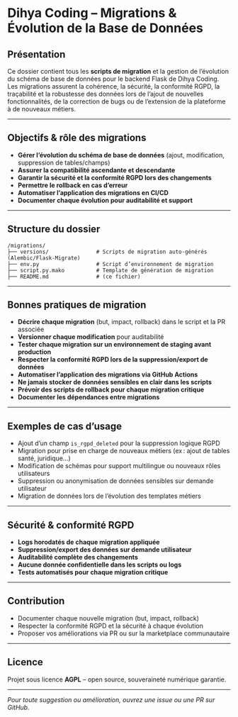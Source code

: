 # Dihya Coding – Migrations & Évolution de la Base de Données

## Présentation

Ce dossier contient tous les **scripts de migration** et la gestion de l’évolution du schéma de base de données pour le backend Flask de Dihya Coding. Les migrations assurent la cohérence, la sécurité, la conformité RGPD, la traçabilité et la robustesse des données lors de l’ajout de nouvelles fonctionnalités, de la correction de bugs ou de l’extension de la plateforme à de nouveaux métiers.

---

## Objectifs & rôle des migrations

- **Gérer l’évolution du schéma de base de données** (ajout, modification, suppression de tables/champs)
- **Assurer la compatibilité ascendante et descendante**
- **Garantir la sécurité et la conformité RGPD lors des changements**
- **Permettre le rollback en cas d’erreur**
- **Automatiser l’application des migrations en CI/CD**
- **Documenter chaque évolution pour auditabilité et support**

---

## Structure du dossier

```
/migrations/
├── versions/               # Scripts de migration auto-générés (Alembic/Flask-Migrate)
├── env.py                  # Script d’environnement de migration
├── script.py.mako          # Template de génération de migration
├── README.md               # (ce fichier)
```

---

## Bonnes pratiques de migration

- **Décrire chaque migration** (but, impact, rollback) dans le script et la PR associée
- **Versionner chaque modification** pour auditabilité
- **Tester chaque migration sur un environnement de staging avant production**
- **Respecter la conformité RGPD lors de la suppression/export de données**
- **Automatiser l’application des migrations via GitHub Actions**
- **Ne jamais stocker de données sensibles en clair dans les scripts**
- **Prévoir des scripts de rollback pour chaque migration critique**
- **Documenter les dépendances entre migrations**

---

## Exemples de cas d’usage

- Ajout d’un champ `is_rgpd_deleted` pour la suppression logique RGPD
- Migration pour prise en charge de nouveaux métiers (ex : ajout de tables santé, juridique…)
- Modification de schémas pour support multilingue ou nouveaux rôles utilisateurs
- Suppression ou anonymisation de données sensibles sur demande utilisateur
- Migration de données lors de l’évolution des templates métiers

---

## Sécurité & conformité RGPD

- **Logs horodatés de chaque migration appliquée**
- **Suppression/export des données sur demande utilisateur**
- **Auditabilité complète des changements**
- **Aucune donnée confidentielle dans les scripts ou logs**
- **Tests automatisés pour chaque migration critique**

---

## Contribution

- Documenter chaque nouvelle migration (but, impact, rollback)
- Respecter la conformité RGPD et la sécurité à chaque évolution
- Proposer vos améliorations via PR ou sur la marketplace communautaire

---

## Licence

Projet sous licence **AGPL** – open source, souveraineté numérique garantie.

---

*Pour toute suggestion ou amélioration, ouvrez une issue ou une PR sur GitHub.*